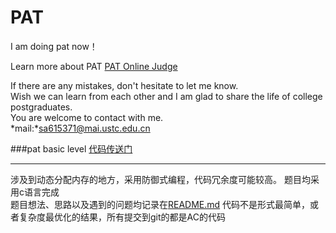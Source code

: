 # PAT  

I am doing pat now！ 

Learn more about PAT [PAT Online Judge](http://pat.zju.edu.cn/)

If there are any mistakes, don't hesitate to let me know.  
Wish we can learn from each other and I am glad to share the life of college postgraduates.  
You are welcome to contact with me.   
*mail:*sa615371@mai.ustc.edu.cn  

###pat basic level
[代码传送门](https://github.com/yanzhirun/PAT-go/tree/master/pat/basic/Demo1)  

---

涉及到动态分配内存的地方，采用防御式编程，代码冗余度可能较高。
题目均采用c语言完成  
题目想法、思路以及遇到的问题均记录在[README.md](https://github.com/yanzhirun/PAT-go/blob/master/pat/basic/Demo1/README.md)
代码不是形式最简单，或者复杂度最优化的结果，所有提交到git的都是AC的代码
